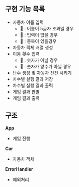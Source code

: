 ## 구현 기능 목록

- 자동차 이름 입력
  - 🚨 : 이름이 5글자 초과일 경우
  - 🚨 : 입력이 없을 경우
  - 🚨 : 중복이 있을경우
- 자동차 객체 배열 생성
- 이동 횟수 입력
  - 🚨 : 숫자가 아닐 경우
  - 🚨 : 숫자가 양수가 아닐 경우
- 난수 생성 및 자동차 전진 시키기
- 차수별 실행 결과 저장
- 차수별 실행 결과 출력
- 게임 결과 판별
- 게임 결과 출력

## 구조

**App**

- 게임 진행

**Car**

- 자동차 객체

**ErrorHandler**

- 예외처리
